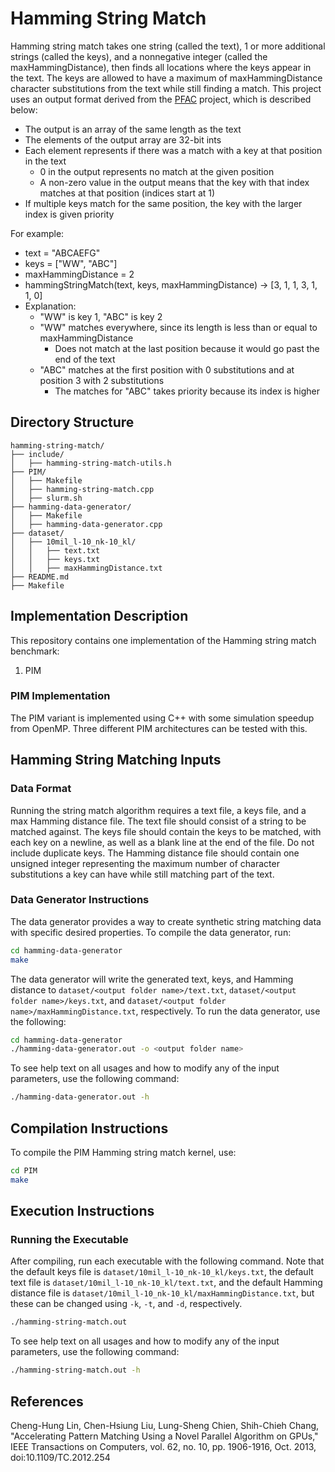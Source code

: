 # Hamming String Match

Hamming string match takes one string (called the text), 1 or more additional strings (called the keys), and a nonnegative integer (called the maxHammingDistance), then finds all locations where the keys appear in the text. The keys are allowed to have a maximum of maxHammingDistance character substitutions from the text while still finding a match. This project uses an output format derived from the [PFAC](https://github.com/pfac-lib/PFAC/) project, which is described below:
- The output is an array of the same length as the text
- The elements of the output array are 32-bit ints
- Each element represents if there was a match with a key at that position in the text
    - 0 in the output represents no match at the given position
    - A non-zero value in the output means that the key with that index matches at that position (indices start at 1)
- If multiple keys match for the same position, the key with the larger index is given priority

For example:
- text = "ABCAEFG"
- keys = ["WW", "ABC"]
- maxHammingDistance = 2
- hammingStringMatch(text, keys, maxHammingDistance) -> [3, 1, 1, 3, 1, 1, 0]
- Explanation:
    - "WW" is key 1, "ABC" is key 2
    - "WW" matches everywhere, since its length is less than or equal to maxHammingDistance
        - Does not match at the last position because it would go past the end of the text
    - "ABC" matches at the first position with 0 substitutions and at position 3 with 2 substitutions
        - The matches for "ABC" takes priority because its index is higher

## Directory Structure

```
hamming-string-match/
├── include/
│   ├── hamming-string-match-utils.h
├── PIM/
│   ├── Makefile
│   ├── hamming-string-match.cpp
│   ├── slurm.sh
├── hamming-data-generator/
│   ├── Makefile
│   ├── hamming-data-generator.cpp
├── dataset/
│   ├── 10mil_l-10_nk-10_kl/
│   │   ├── text.txt
│   │   ├── keys.txt
│   │   ├── maxHammingDistance.txt
├── README.md
├── Makefile
```

## Implementation Description

This repository contains one implementation of the Hamming string match benchmark:

1. PIM

### PIM Implementation

The PIM variant is implemented using C++ with some simulation speedup from OpenMP. Three different PIM architectures can be tested with this.

## Hamming String Matching Inputs

### Data Format

Running the string match algorithm requires a text file, a keys file, and a max Hamming distance file. The text file should consist of a string to be matched against. The keys file should contain the keys to be matched, with each key on a newline, as well as a blank line at the end of the file. Do not include duplicate keys. The Hamming distance file should contain one unsigned integer representing the maximum number of character substitutions a key can have while still matching part of the text.

### Data Generator Instructions

The data generator provides a way to create synthetic string matching data with specific desired properties. To compile the data generator, run:

```bash
cd hamming-data-generator
make
```

The data generator will write the generated text, keys, and Hamming distance to `dataset/<output folder name>/text.txt`, `dataset/<output folder name>/keys.txt`, and `dataset/<output folder name>/maxHammingDistance.txt`, respectively. To run the data generator, use the following:

```bash
cd hamming-data-generator
./hamming-data-generator.out -o <output folder name>
```

To see help text on all usages and how to modify any of the input parameters, use the following command:

```bash
./hamming-data-generator.out -h
```

## Compilation Instructions

To compile the PIM Hamming string match kernel, use:

```bash
cd PIM
make
```

## Execution Instructions

### Running the Executable

After compiling, run each executable with the following command. Note that the default keys file is `dataset/10mil_l-10_nk-10_kl/keys.txt`, the default text file is `dataset/10mil_l-10_nk-10_kl/text.txt`, and the default Hamming distance file is `dataset/10mil_l-10_nk-10_kl/maxHammingDistance.txt`, but these can be changed using `-k`, `-t`, and `-d`, respectively.

```bash
./hamming-string-match.out
```

To see help text on all usages and how to modify any of the input parameters, use the following command:

```bash
./hamming-string-match.out -h
```

## References
Cheng-Hung Lin, Chen-Hsiung Liu, Lung-Sheng Chien, Shih-Chieh Chang, "Accelerating Pattern Matching Using a Novel Parallel Algorithm on GPUs," IEEE Transactions on Computers, vol. 62, no. 10, pp. 1906-1916, Oct. 2013, doi:10.1109/TC.2012.254
